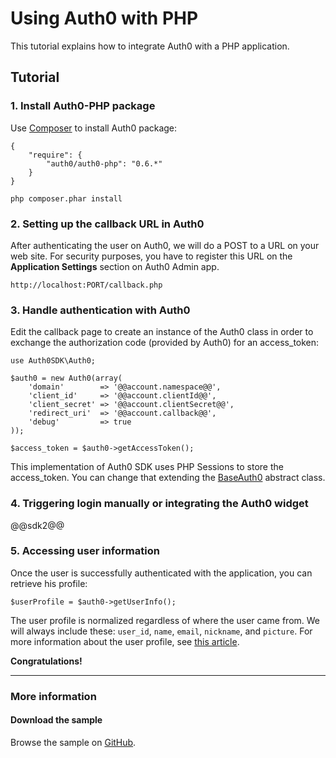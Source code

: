 # Using Auth0 with PHP

This tutorial explains how to integrate Auth0 with a PHP application.

## Tutorial

### 1. Install Auth0-PHP package

Use <a target="_new" href="http://getcomposer.org/doc/01-basic-usage.md">Composer</a> to install Auth0 package:

```
{
    "require": {
        "auth0/auth0-php": "0.6.*"
    }
}
```

	php composer.phar install

### 2. Setting up the callback URL in Auth0

<div class="setup-callback">
<p>After authenticating the user on Auth0, we will do a POST to a URL on your web site. For security purposes, you have to register this URL  on the <strong>Application Settings</strong> section on Auth0 Admin app.</p>

<pre><code>http://localhost:PORT/callback.php</pre></code>
</div>

### 3. Handle authentication with Auth0

Edit the callback page to create an instance of the Auth0 class in order to exchange the authorization code (provided by Auth0) for an access_token:

```
use Auth0SDK\Auth0;

$auth0 = new Auth0(array(
	'domain'        => '@@account.namespace@@',
    'client_id'     => '@@account.clientId@@',
    'client_secret' => '@@account.clientSecret@@',
    'redirect_uri'  => '@@account.callback@@',
    'debug'         => true
));

$access_token = $auth0->getAccessToken();
```

This implementation of Auth0 SDK uses PHP Sessions to store the access_token. You can change that extending the <a href="https://github.com/auth0/Auth0-PHP/blob/master/src/BaseAuth0.php" target="_new">BaseAuth0</a> abstract class.

### 4. Triggering login manually or integrating the Auth0 widget

@@sdk2@@

### 5. Accessing user information

Once the user is successfully authenticated with the application, you can retrieve his profile:

    $userProfile = $auth0->getUserInfo();

The user profile is normalized regardless of where the user came from. We will always include these: `user_id`, `name`, `email`, `nickname`, and `picture`. For more information about the user profile, see [this article](user-profile).


**Congratulations!**

----

### More information

#### Download the sample

Browse the sample on <a target="_new" href="https://github.com/auth0/Auth0-PHP/tree/master/examples">GitHub</a>.
